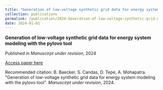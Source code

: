 ```yaml
---
title: "Generation of low-voltage synthetic grid data for energy system modeling with the pylovo tool"
collection: publications
permalink: /publication/2024-Generation-of-low-voltage-synthetic-grid-data-for-
date: 2024-01-01
---
```

<p style="font-size: 1.1em; margin-bottom: 0.5em;"><b>Generation of low-voltage synthetic grid data for energy system modeling with the pylovo tool</b></p>
<p style="margin-bottom: 0.5em;">Published in <em>Manuscirpt under revision</em>, 2024</p>
<p style="margin-bottom: 0.5em;"><a href="https://doi.org/10.1016/j.segan.2024.101617" target="_blank">Access paper here</a></p>
<p>Recommended citation: B. Baecker, S. Candas, D. Tepe, A. Mohapatra. "Generation of low-voltage synthetic grid data for energy system modeling with the pylovo tool". <em>Manuscirpt under revision</em>, 2024.</p>